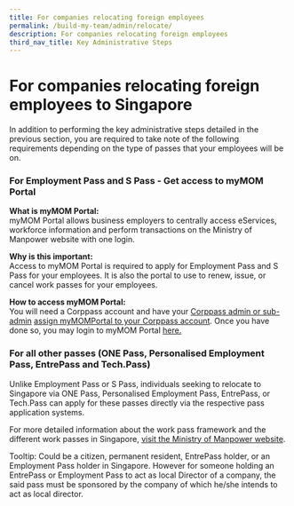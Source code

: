```yaml
---
title: For companies relocating foreign employees
permalink: /build-my-team/admin/relocate/
description: For companies relocating foreign employees
third_nav_title: Key Administrative Steps
---
```

# For companies relocating foreign employees to Singapore

In addition to performing the key administrative steps detailed in the previous section, you are required to take note of the following requirements depending on the type of passes that your employees will be on.

### For Employment Pass and S Pass - Get access to myMOM Portal

**What is myMOM Portal:** <br>myMOM Portal allows business employers to centrally access eServices, workforce information and perform transactions on the Ministry of Manpower website with one login.

**Why is this important:** <br>Access to myMOM Portal is required to apply for Employment Pass and S Pass for your employees. It is also the portal to use to renew, issue, or cancel work passes for your employees.

**How to access myMOM Portal:**<br> You will need a Corppass account and have your [Corppass admin or sub-admin](https://www.corppass.gov.sg/corppass/common/userguides) [assign myMOMPortal to your Corppass account](https://www.mom.gov.sg/eservices/services/mymom-portal#what-do-i-need-before-i-can-use-mymom-portal). Once you have done so, you may login to myMOM Portal [here.](https://www.mom.gov.sg/eservices/services/mymom-portal)

### For all other passes (ONE Pass, Personalised Employment Pass, EntrePass and Tech.Pass)

Unlike Employment Pass or S Pass, individuals seeking to relocate to Singapore via ONE Pass, Personalised Employment Pass, EntrePass, or Tech.Pass can apply for these passes directly via the respective pass application systems.


For more detailed information about the work pass framework and the different work passes in Singapore, [visit the Ministry of Manpower website](https://www.mom.gov.sg/passes-and-permits).



Tooltip: Could be a citizen, permanent resident, EntrePass holder, or an Employment Pass holder in Singapore. However for someone holding an EntrePass or Employment Pass to act as local Director of a company, the said pass must be sponsored by the company of which he/she intends to act as local director.
